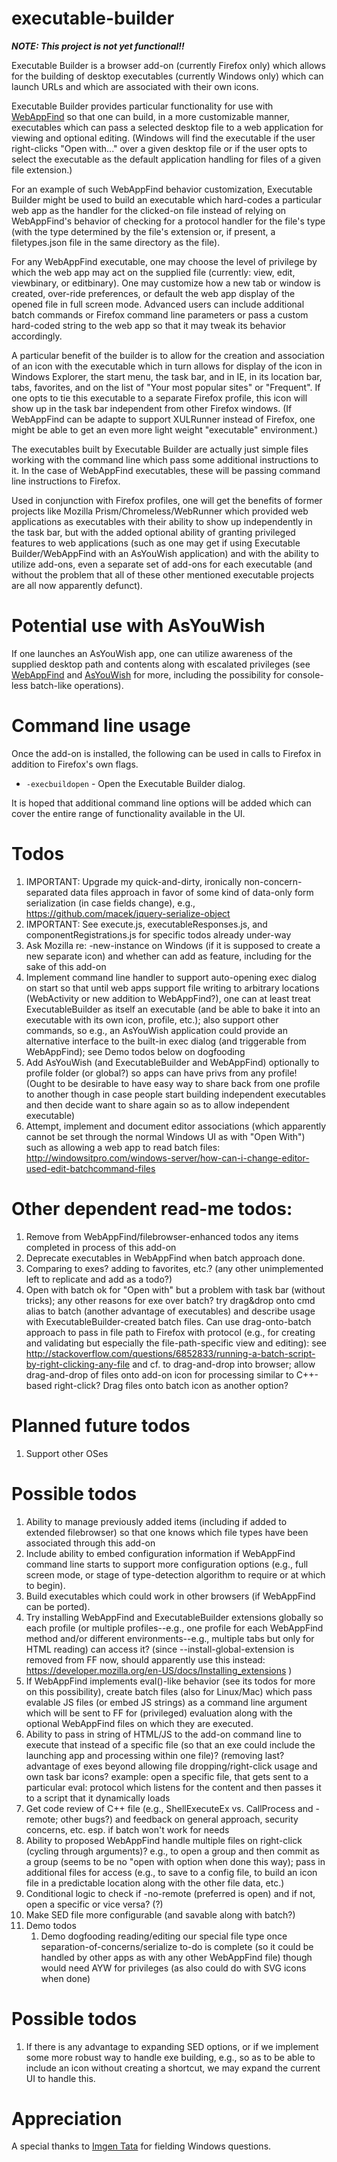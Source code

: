 # executable-builder

***NOTE: This project is not yet functional!!***

Executable Builder is a browser add-on (currently Firefox only) which allows for the building of desktop executables (currently Windows only) which can launch URLs and which are associated with their own icons.

Executable Builder provides particular functionality for use with [WebAppFind](https://github.com/brettz9/webappfind) so that one can build, in a more customizable manner, executables which can pass a selected desktop file to a web application for viewing and optional editing. (Windows will find the executable if the user right-clicks "Open with..." over a given desktop file or if the user opts to select the executable as the default application handling for files of a given file extension.)

For an example of such WebAppFind behavior customization, Executable Builder might be used to build an executable which hard-codes a particular web app as the handler for the clicked-on file instead of relying on WebAppFind's behavior of checking for a protocol handler for the file's type (with the type determined by the file's extension or, if present, a filetypes.json file in the same directory as the file).

For any WebAppFind executable, one may choose the level of privilege by which the web app may act on the supplied file (currently: view, edit, viewbinary, or editbinary). One may customize how a new tab or window is created, over-ride preferences, or default the web app display of the opened file in full screen mode. Advanced users can include additional batch commands or Firefox command line parameters or pass a custom hard-coded string to the web app so that it may tweak its behavior accordingly.

A particular benefit of the builder is to allow for the creation and association of an
icon with the executable which in turn allows for display of the icon in Windows
Explorer, the start menu, the task bar, and in IE, in its location bar, tabs, favorites,
and on the list of "Your most popular sites" or "Frequent". If one opts to tie this executable
to a separate Firefox profile, this icon will show up in the task bar independent from
other Firefox windows. (If WebAppFind can be adapte to support XULRunner instead of Firefox,
one might be able to get an even more light weight "executable" environment.)

The executables built by Executable Builder are actually just simple files working with the command line which pass some additional instructions to it. In the case of WebAppFind executables, these will be passing command line instructions to Firefox.

Used in conjunction with Firefox profiles, one will get the benefits of former projects like Mozilla Prism/Chromeless/WebRunner which provided web applications as executables with their
ability to show up independently in the task bar, but with the added optional ability of granting
privileged features to web applications (such as one may get if using Executable Builder/WebAppFind with an AsYouWish application) and with the ability to utilize add-ons, even
a separate set of add-ons for each executable (and without the problem that all of these other mentioned executable projects are all now apparently defunct).

# Potential use with AsYouWish

If one launches an AsYouWish app, one can utilize awareness of the supplied desktop path and contents along with escalated privileges (see [WebAppFind](https://github.com/brettz9/webappfind) and [AsYouWish](https://github.com/brettz9/asyouwish/) for more, including the possibility for console-less batch-like operations).

# Command line usage

Once the add-on is installed, the following can be used in calls to Firefox in addition
to Firefox's own flags.

* `-execbuildopen` - Open the Executable Builder dialog.

It is hoped that additional command line options will be added which can cover the entire
range of functionality available in the UI.

# Todos

1. IMPORTANT: Upgrade my quick-and-dirty, ironically non-concern-separated data files approach in favor of some kind of data-only form serialization (in case fields change), e.g., https://github.com/macek/jquery-serialize-object
1. IMPORTANT: See execute.js, executableResponses.js, and componentRegistrations.js for specific todos already under-way
1. Ask Mozilla re: -new-instance on Windows (if it is supposed to create a new separate icon) and whether can add as feature, including for the sake of this add-on
1. Implement command line handler to support auto-opening exec dialog on start so that until web apps support file writing to arbitrary locations (WebActivity or new addition to WebAppFind?), one can at least treat ExecutableBuilder as itself an executable (and be able to bake it into an executable with its own icon, profile, etc.); also support other commands, so e.g., an AsYouWish application could provide an alternative interface to the built-in exec dialog (and triggerable from WebAppFind); see Demo todos below on dogfooding
1. Add AsYouWish (and ExecutableBuilder and WebAppFind) optionally to profile folder (or global?) so apps can have
privs from any profile! (Ought to be desirable to have easy
way to share back from one profile to another though in case
people start building independent executables and then decide
want to share again so as to allow independent executable)
1. Attempt, implement and document editor associations (which apparently cannot be set through the normal Windows UI as with "Open With") such as allowing a web app to read batch files: http://windowsitpro.com/windows-server/how-can-i-change-editor-used-edit-batchcommand-files

# Other dependent read-me todos:

1. Remove from WebAppFind/filebrowser-enhanced todos any items completed in process of this add-on
1. Deprecate executables in WebAppFind when batch approach done.
1. Comparing to exes? adding to favorites, etc.? (any other unimplemented left to replicate and add as a todo?)
1. Open with batch ok for "Open with" but a problem with task bar (without tricks); any
other reasons for exe over batch? try drag&drop onto cmd alias to batch (another advantage
of executables) and describe usage with ExecutableBuilder-created batch files. Can
use drag-onto-batch approach to pass in file path to Firefox with protocol
(e.g., for creating and validating but especially the file-path-specific
view and editing): see http://stackoverflow.com/questions/6852833/running-a-batch-script-by-right-clicking-any-file
and cf. to drag-and-drop into browser; allow drag-and-drop of files onto add-on icon
for processing similar to C++-based right-click? Drag files onto batch icon as another option?

# Planned future todos

1. Support other OSes

# Possible todos

1. Ability to manage previously added items (including if added to extended filebrowser) so that one knows which file types have been associated through this add-on
1. Include ability to embed configuration information if WebAppFind command line starts to support
    more configuration options (e.g., full screen mode, or stage of type-detection algorithm to require or at which to begin).
1. Build executables which could work in other browsers (if WebAppFind can be ported).
1. Try installing WebAppFind and ExecutableBuilder extensions globally so each profile (or multiple profiles--e.g., one
profile for each WebAppFind method and/or different environments--e.g., multiple tabs but
only for HTML reading) can access it? (since --install-global-extension is removed from
FF now, should apparently use this instead: https://developer.mozilla.org/en-US/docs/Installing_extensions )
1. If WebAppFind implements eval()-like behavior (see its todos for more on this possibility),
create batch files (also for Linux/Mac) which pass evalable JS files (or embed JS strings) as
a command line argument which will be sent to FF for (privileged) evaluation along with
the optional WebAppFind files on which they are executed.
1. Ability to pass in string of HTML/JS to the add-on command line to
execute that instead of a specific file (so that an exe could include
the launching app and processing within one file)? (removing last?
advantage of exes beyond allowing file dropping/right-click usage
and own task bar icons? example: open a specific file, that gets sent
to a particular eval: protocol which listens for the content and then
passes it to a script that it dynamically loads
1. Get code review of C++ file (e.g., ShellExecuteEx vs. CallProcess and -remote; other bugs?) and
feedback on general approach, security concerns, etc. esp. if batch
won't work for needs
1. Ability to proposed WebAppFind handle multiple files on right-click (cycling through
arguments)? e.g., to open a group and then commit as a group (seems to be
no "open with option when done this way); pass in additional files for access
(e.g., to save to a config file, to build an icon file in a predictable
location along with the other file data, etc.)
1. Conditional logic to check if -no-remote (preferred is open) and if not, open a specific or vice versa? (?)
1. Make SED file more configurable (and savable along with batch?)
1. Demo todos
    1. Demo dogfooding reading/editing our special file type once separation-of-concerns/serialize to-do is complete (so it could be handled by other apps as with any other WebAppFind file) though would need AYW for privileges (as also could do with SVG icons when done)

# Possible todos

1. If there is any advantage to expanding SED options, or if we implement some more robust way to handle exe building, e.g., so as to be able to include an icon without creating a shortcut, we may expand the current UI to handle this.

# Appreciation

A special thanks to [Imgen Tata](http://www.pdfbatch.com/) for fielding Windows questions.
